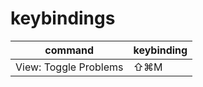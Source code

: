 # keybindings

| command               | keybinding |
| --------------------- | ---------- |
| View: Toggle Problems | ⇧⌘M        |
